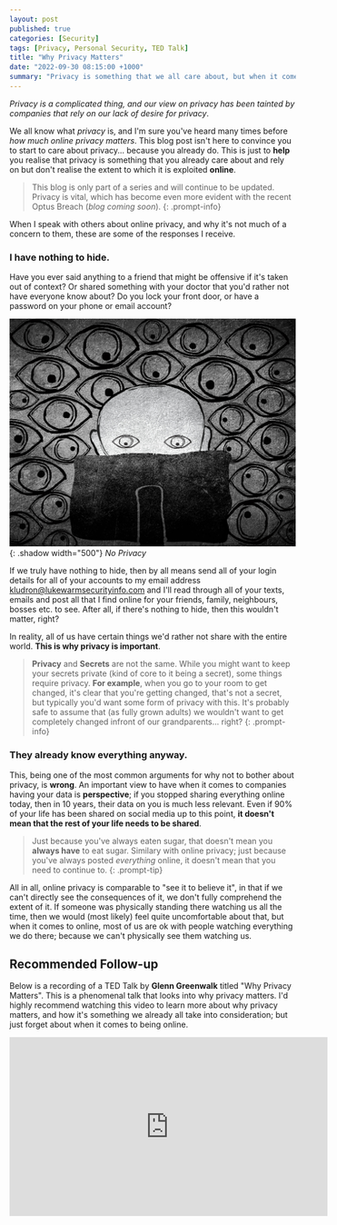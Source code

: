 ```yaml
---
layout: post
published: true
categories: [Security]
tags: [Privacy, Personal Security, TED Talk]
title: "Why Privacy Matters"
date: "2022-09-30 08:15:00 +1000"
summary: "Privacy is something that we all care about, but when it comes to online privacy we sometimes forget how much we actually care."
---
```


*Privacy is a complicated thing, and our view on privacy has been tainted by companies that rely
on our lack of desire for privacy*.

We all know what *privacy* is, and I'm sure you've heard many times before *how much online privacy
matters*. This blog post isn't here to convince you to start to care about privacy... because you 
already do. This is just to **help** you realise that privacy is something that you already care about and
rely on but don't realise the extent to which it is exploited **online**.

> This blog is only part of a series and will continue to be updated. Privacy is vital, which has become
even more evident with the recent Optus Breach (*blog coming soon*).
{: .prompt-info}

When I speak with others about online privacy, and why it's not much of a concern to them, these are
some of the responses I receive.

### I have nothing to hide.

Have you ever said anything to a friend that might be offensive if it's taken out of context? Or shared
something with your doctor that you'd rather not have everyone know about? Do you lock your front door,
or have a password on your phone or email account?

![No Privacy](/assets/img/no-privacy.jpg){: .shadow width="500"}
_No Privacy_

If we truly have nothing to hide, then by all means send all of your login details for all of your accounts
to my email address [kludron@lukewarmsecurityinfo.com](mailto:kludron@lukewarmsecurityinfo.com) and I'll
read through all of your texts, emails and post all that I find online for your friends, family,
neighbours, bosses etc. to see.
After all, if there's nothing to hide, then this wouldn't matter, right?

In reality, all of us have certain things we'd rather not share with the entire world. **This is why privacy
is important**.

> **Privacy** and **Secrets** are not the same. While you might want to keep your secrets private (kind of
core to it being a secret), some things require privacy. **For example**, when you go to your room
to get changed, it's clear that you're getting changed, that's not a secret, but typically you'd want some 
form of privacy with this. It's probably safe to assume that (as fully grown adults) we wouldn't want
to get completely changed infront of our grandparents... right?
{: .prompt-info}

### They already know everything anyway.

This, being one of the most common arguments for why not to bother about privacy, is **wrong**. An
important view to have when it comes to companies having your data is **perspective**; if you stopped
sharing everything online today, then in 10 years, their data on you is much less relevant. Even if 90% of 
your life has been shared on social media up to this point, **it doesn't mean that the rest of your
life needs to be shared**.

> Just because you've always eaten sugar, that doesn't mean you **always have** to eat sugar. Similary with
online privacy; just because you've always posted *everything* online, it doesn't mean that you need
to continue to.
{: .prompt-tip}

All in all, online privacy is comparable to "see it to believe it", in that if we can't directly
see the consequences of it, we don't fully comprehend the extent of it. If someone was physically
standing there watching us all the time, then we would (most likely) feel quite uncomfortable
about that, but when it comes to online, most of us are ok with people watching everything
we do there; because we can't physically see them watching us. 

## Recommended Follow-up 

Below is a recording of a TED Talk by **Glenn Greenwalk** titled "Why Privacy Matters". This is a phenomenal talk that looks into why privacy
matters. I'd highly recommend watching this video to learn more about why privacy matters, and how it's something
we already all take into consideration; but just forget about when it comes to being online.

<iframe src="https://embed.ted.com/talks/lang/en/glenn_greenwald_why_privacy_matters" width="560" height="315" frameborder="0" scrolling="no" allowfullscreen></iframe>
